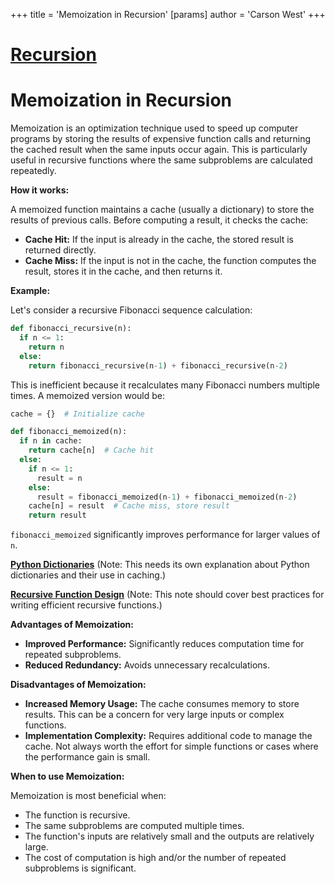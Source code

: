 +++
 title = 'Memoization in Recursion'
[params]
	author = 'Carson West'
+++
# [Recursion](./../recursion/)
# Memoization in Recursion

Memoization is an optimization technique used to speed up computer programs by storing the results of expensive function calls and returning the cached result when the same inputs occur again.  This is particularly useful in recursive functions where the same subproblems are calculated repeatedly.

**How it works:**

A memoized function maintains a cache (usually a dictionary) to store the results of previous calls. Before computing a result, it checks the cache:

* **Cache Hit:** If the input is already in the cache, the stored result is returned directly.
* **Cache Miss:** If the input is not in the cache, the function computes the result, stores it in the cache, and then returns it.


**Example:**

Let's consider a recursive Fibonacci sequence calculation:

```python
def fibonacci_recursive(n):
  if n <= 1:
    return n
  else:
    return fibonacci_recursive(n-1) + fibonacci_recursive(n-2)

```

This is inefficient because it recalculates many Fibonacci numbers multiple times.  A memoized version would be:

```python
cache = {}  # Initialize cache

def fibonacci_memoized(n):
  if n in cache:
    return cache[n]  # Cache hit
  else:
    if n <= 1:
      result = n
    else:
      result = fibonacci_memoized(n-1) + fibonacci_memoized(n-2)
    cache[n] = result  # Cache miss, store result
    return result

```

`fibonacci_memoized` significantly improves performance for larger values of `n`.


**[Python Dictionaries](./../python-dictionaries/)**  (Note: This needs its own explanation about Python dictionaries and their use in caching.)

**[Recursive Function Design](./../recursive-function-design/)** (Note:  This note should cover best practices for writing efficient recursive functions.)


**Advantages of Memoization:**

* **Improved Performance:**  Significantly reduces computation time for repeated subproblems.
* **Reduced Redundancy:** Avoids unnecessary recalculations.

**Disadvantages of Memoization:**

* **Increased Memory Usage:** The cache consumes memory to store results.  This can be a concern for very large inputs or complex functions.
* **Implementation Complexity:** Requires additional code to manage the cache.  Not always worth the effort for simple functions or cases where the performance gain is small.


**When to use Memoization:**

Memoization is most beneficial when:

* The function is recursive.
* The same subproblems are computed multiple times.
* The function's inputs are relatively small and the outputs are relatively large.
* The cost of computation is high and/or the number of repeated subproblems is significant.
